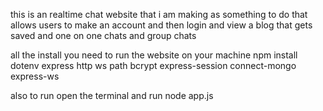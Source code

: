 this is an realtime chat website that i am making as something to do that allows users to make an account and then login and view a blog that gets saved and one on one chats and group chats

all the install you need to run the website on your machine
npm install dotenv express http ws path bcrypt express-session connect-mongo express-ws

also to run open the terminal and run node app.js